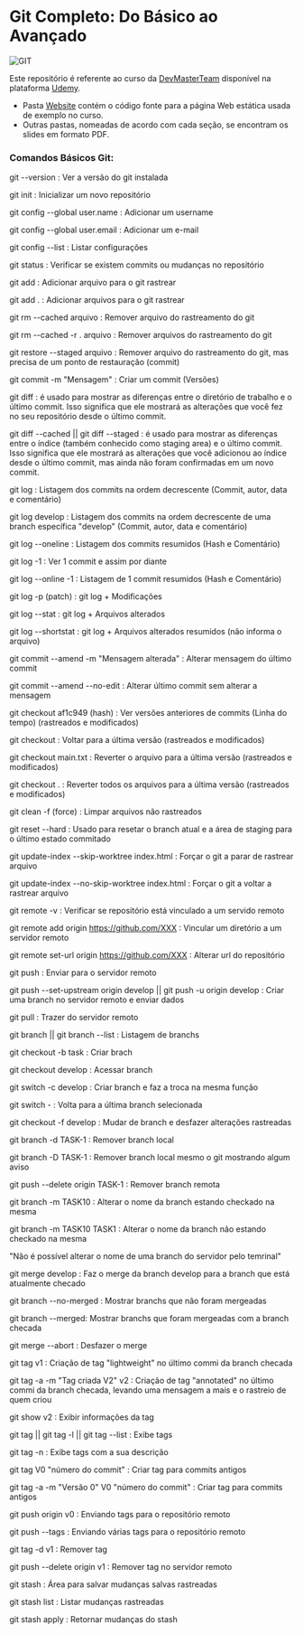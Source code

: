 # Git Completo: Do Básico ao Avançado

<div align="left">
    <img src="https://img.shields.io/badge/-GIT-orange?style=for-the-badge" alt="GIT">
</div>

Este repositório é referente ao curso da [DevMasterTeam](http://www.devmasterteam.com/) disponível na plataforma [Udemy](https://www.udemy.com/course/git-completo-do-basico-ao-avancado/?referralCode=23BF453C75F742F0926F).

- Pasta [Website](https://github.com/DevMasterTeam/Udemy-Git/tree/master/Website) contém o código fonte para a página Web estática usada de exemplo no curso.
- Outras pastas, nomeadas de acordo com cada seção, se encontram os slides em formato PDF.

### Comandos Básicos Git:

git --version : Ver a versão do git instalada

git init : Inicializar um novo repositório

git config --global user.name : Adicionar um username

git config --global user.email : Adicionar um e-mail

git config --list : Listar configurações

git status : Verificar se existem commits ou mudanças no repositório

git add : Adicionar arquivo para o git rastrear

git add . : Adicionar arquivos para o git rastrear

git rm --cached arquivo : Remover arquivo do rastreamento do git

git rm --cached -r . arquivo : Remover arquivos do rastreamento do git

git restore --staged arquivo : Remover arquivo do rastreamento do git, mas precisa de um ponto de restauração (commit)

git commit -m "Mensagem" : Criar um commit (Versões)

git diff :  é usado para mostrar as diferenças entre o diretório de trabalho 
e o último commit. Isso significa que ele mostrará as alterações que você fez 
no seu repositório desde o último commit.

git diff --cached || git diff --staged :  é usado para mostrar as diferenças 
entre o índice (também conhecido como staging area) e o último commit. 
Isso significa que ele mostrará as alterações que você adicionou ao índice 
desde o último commit, mas ainda não foram confirmadas em um novo commit.

git log : Listagem dos commits na ordem decrescente (Commit, autor, data e comentário)

git log develop : Listagem dos commits na ordem decrescente de uma branch específica "develop" (Commit, autor, data e comentário)

git log --oneline : Listagem dos commits resumidos (Hash e Comentário)

git log -1 : Ver 1 commit e assim por diante

git log --online -1 : Listagem de 1 commit resumidos (Hash e Comentário)

git log -p (patch) : git log + Modificações

git log --stat : git log + Arquivos alterados

git log --shortstat : git log + Arquivos alterados resumidos (não informa o arquivo)

git commit --amend -m "Mensagem alterada" : Alterar mensagem do último commit

git commit --amend --no-edit : Alterar último commit sem alterar a mensagem

git checkout af1c949 (hash) : Ver versões anteriores de commits (Linha do tempo) (rastreados e modificados)

git checkout : Voltar para a última versão (rastreados e modificados)

git checkout main.txt : Reverter o arquivo para a última versão (rastreados e modificados)

git checkout . : Reverter todos os arquivos para a última versão (rastreados e modificados)

git clean -f (force) : Limpar arquivos não rastreados

git reset --hard :  Usado para resetar o branch atual e a área de staging para o último estado commitado

git update-index --skip-worktree index.html : Forçar o git a parar de rastrear arquivo

git update-index --no-skip-worktree index.html : Forçar o git a voltar a rastrear arquivo

git remote -v : Verificar se repositório está vinculado a um servido remoto

git remote add origin https://github.com/XXX : Vincular um diretório a um servidor remoto

git remote set-url origin https://github.com/XXX : Alterar url do repositório

git push : Enviar para o servidor remoto

git push --set-upstream origin develop || git push -u origin develop : Criar uma branch no servidor remoto e enviar dados

git pull : Trazer do servidor remoto

git branch || git branch --list : Listagem de branchs

git checkout -b task : Criar brach

git checkout develop : Acessar branch

git switch -c develop : Criar branch e faz a troca na mesma função

git switch - : Volta para a última branch selecionada

git checkout -f develop : Mudar de branch e desfazer alterações rastreadas

git branch -d TASK-1 : Remover branch local

git branch -D TASK-1 : Remover branch local mesmo o git mostrando algum aviso

git push --delete origin TASK-1 : Remover branch remota

git branch -m TASK10 : Alterar o nome da branch estando checkado na mesma

git branch -m TASK10 TASK1 : Alterar o nome da branch não estando checkado na mesma

"Não é possível alterar o nome de uma branch do servidor pelo temrinal"

git merge develop : Faz o merge da branch develop para a branch que está atualmente checado

git branch --no-merged : Mostrar branchs que não foram mergeadas

git branch --merged: Mostrar branchs que foram mergeadas com a branch checada

git merge --abort : Desfazer o merge

git tag v1 : Criação de tag "lightweight" no último commi da branch checada

git tag -a -m "Tag criada V2" v2 : Criação de tag "annotated" no último commi da branch checada, levando uma mensagem a mais e o rastreio de quem criou

git show v2 : Exibir informações da tag

git tag || git tag -l || git tag --list : Exibe tags

git tag -n : Exibe tags com a sua descrição

git tag V0 "número do commit" : Criar tag para commits antigos

git tag -a -m "Versão 0" V0 "número do commit" : Criar tag para commits antigos

git push origin v0 : Enviando tags para o repositório remoto

git push --tags : Enviando várias tags para o repositório remoto

git tag -d v1 : Remover tag

git push --delete origin v1 : Remover tag no servidor remoto

git stash : Área para salvar mudanças salvas rastreadas 

git stash list : Listar mudanças rastreadas

git stash apply : Retornar mudanças do stash
